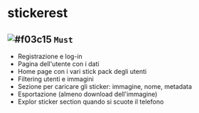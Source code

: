 # stickerest

## ![#f03c15](https://via.placeholder.com/15/f03c15/f03c15.png) `Must`

- Registrazione e log-in
- Pagina dell'utente con i dati
- Home page con i vari stick pack degli utenti
- Filtering utenti e immagini
- Sezione per caricare gli sticker: immagine, nome, metadata
- Esportazione (almeno download dell'immagine)
- Explor sticker section quando si scuote il telefono
